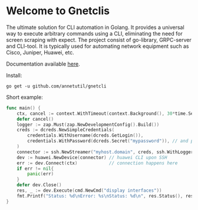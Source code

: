 # Welcome to Gnetclis

The ultimate solution for CLI automation in Golang. It provides a universal way to execute arbitrary commands using a CLI, eliminating the need for screen scraping with expect.
The project consist of go-library, GRPC-server and CLI-tool. It is typically used for automating network equipment such as Cisco, Juniper, Huawei, etc.

Documentation available [here](https://annetutil.github.io/gnetcli/).


Install:
```shell
go get -u github.com/annetutil/gnetcli
```

Short example:

```go
func main() {
	ctx, cancel := context.WithTimeout(context.Background(), 30*time.Second)
	defer cancel()
	logger := zap.Must(zap.NewDevelopmentConfig().Build())
	creds := dcreds.NewSimpleCredentials(
		credentials.WithUsername(dcreds.GetLogin()),
		credentials.WithPassword(dcreds.Secret("mypassword")), // and password
	)
	connector := ssh.NewStreamer("myhost.domain", creds, ssh.WithLogger(logger))
	dev := huawei.NewDevice(connector) // huawei CLI upon SSH
	err := dev.Connect(ctx)            // connection happens here
	if err != nil{
		panic(err)
    }
	defer dev.Close()
	res, _ := dev.Execute(cmd.NewCmd("display interfaces"))
	fmt.Printf("Status: %d\nError: %s\nStatus: %d\n", res.Status(), res.Output(), res.Error())
}
```
